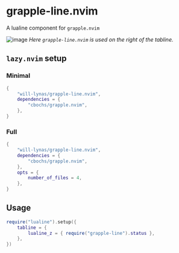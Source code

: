 # grapple-line.nvim

A lualine component for `grapple.nvim`

![image](https://github.com/will-lynas/grapple-line.nvim/assets/43895423/d94783c7-dbef-4c91-bc61-00cb1dd2e581)
_Here `grapple-line.nvim` is used on the right of the tabline._

## `lazy.nvim` setup

### Minimal

```lua
{
	"will-lynas/grapple-line.nvim",
	dependencies = {
		"cbochs/grapple.nvim",
	},
}
```

### Full

```lua
{
	"will-lynas/grapple-line.nvim",
	dependencies = {
		"cbochs/grapple.nvim",
	},
	opts = {
		number_of_files = 4,
	},
}
```

## Usage

```lua
require("lualine").setup({
	tabline = {
		lualine_z = { require("grapple-line").status },
	},
})
```
